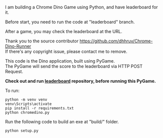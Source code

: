 I am building a Chrome Dino Game using Python, and have leaderboard for it.  

Before start, you need to run the code at "leaderboard" branch.  

After a game, you may check the leaderboard at the URL.  

Thank you to the source contributor https://github.com/dhhruv/Chrome-Dino-Runner  
If there's any copyright issue, please contact me to remove.  

This code is the Dino application, built using PyGame.  
The PyGame will send the score to the leaderboard via HTTP POST Request.  

<b>Check out and run <a href="https://github.com/TeoJJss/Dino-Game/tree/leaderboard">leaderboard</a> repository, before running this PyGame. </b>

To run: 
```
python -m venv venv
venv\Scripts\activate
pip install -r requirements.txt
python chromedino.py
```  

Run the following code to build an exe at "build/" folder.  
```
python setup.py
```
